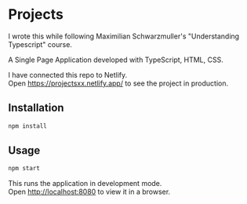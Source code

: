 # Projects

I wrote this while following Maximilian Schwarzmuller's "Understanding Typescript" course.

A Single Page Application developed with TypeScript, HTML, CSS.

I have connected this repo to Netlify.  
Open <https://projectsxx.netlify.app/> to see the project in production.

## Installation
```sh
npm install
```
## Usage
```sh
npm start
```
This runs the application in development mode.\
Open [http://localhost:8080](http://localhost:8080) to view it in a browser.
